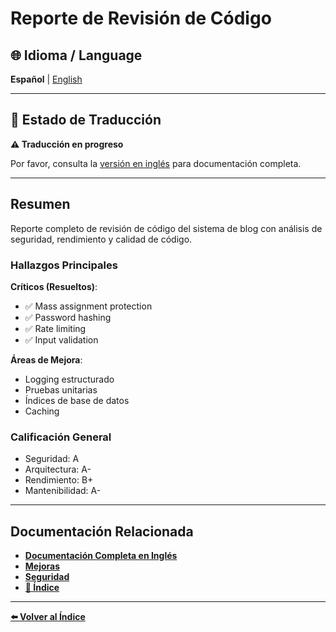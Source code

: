 # Reporte de Revisión de Código

## 🌐 Idioma / Language

**Español** | [English](../en/CODE_REVIEW_REPORT.md)

---

## 📝 Estado de Traducción

**⚠️ Traducción en progreso**

Por favor, consulta la [versión en inglés](../en/CODE_REVIEW_REPORT.md) para documentación completa.

---

## Resumen

Reporte completo de revisión de código del sistema de blog con análisis de seguridad, rendimiento y calidad de código.

### Hallazgos Principales

**Críticos (Resueltos)**:
- ✅ Mass assignment protection
- ✅ Password hashing 
- ✅ Rate limiting
- ✅ Input validation

**Áreas de Mejora**:
- Logging estructurado
- Pruebas unitarias
- Índices de base de datos
- Caching

### Calificación General

- Seguridad: A
- Arquitectura: A-
- Rendimiento: B+
- Mantenibilidad: A-

---

## Documentación Relacionada

- **[Documentación Completa en Inglés](../en/CODE_REVIEW_REPORT.md)**
- **[Mejoras](./IMPROVEMENTS.md)**
- **[Seguridad](./SECURITY.md)**
- **[📖 Índice](./INDEX.md)**

---

**[⬅️ Volver al Índice](./INDEX.md)**
